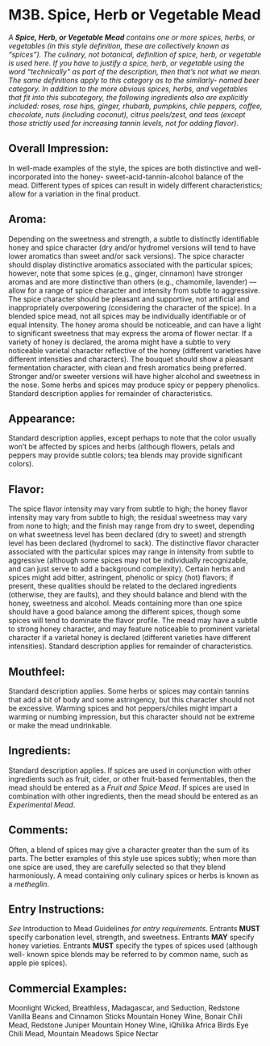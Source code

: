 # M3B. Spice, Herb or Vegetable Mead

_A **Spice, Herb, or Vegetable Mead** contains one or more spices, herbs, or vegetables (in this style definition, these are collectively known as “spices”). The culinary, not botanical, definition of spice, herb, or vegetable is used here. If you have to justify a spice, herb, or vegetable using the word “technically” as part of the description, then that’s not what we mean. The same definitions apply to this category as to the similarly- named beer category. In addition to the more obvious spices, herbs, and vegetables that fit into this subcategory, the following ingredients also are explicitly included: roses, rose hips, ginger, rhubarb, pumpkins, chile peppers, coffee, chocolate, nuts (including coconut), citrus peels/zest, and teas (except those strictly used for increasing tannin levels, not for adding flavor)._

## Overall Impression: 

In well-made examples of the style, the spices are both distinctive and well-incorporated into the honey- sweet-acid-tannin-alcohol balance of the mead. Different types of spices can result in widely different characteristics; allow for a variation in the final product.

## Aroma: 

Depending on the sweetness and strength, a subtle to distinctly identifiable honey and spice character (dry and/or hydromel versions will tend to have lower aromatics than sweet and/or sack versions). The spice character should display distinctive aromatics associated with the particular spices; however, note that some spices (e.g., ginger, cinnamon) have stronger aromas and are more distinctive than others (e.g., chamomile, lavender) — allow for a range of spice character and intensity from subtle to aggressive. The spice character should be pleasant and supportive, not artificial and inappropriately overpowering (considering the character of the spice). In a blended spice mead, not all spices may be individually identifiable or of equal intensity. The honey aroma should be noticeable, and can have a light to significant sweetness that may express the aroma of flower nectar. If a variety of honey is declared, the aroma might have a subtle to very noticeable varietal character reflective of the honey (different varieties have different intensities and characters). The bouquet should show a pleasant fermentation character, with clean and fresh aromatics being preferred. Stronger and/or sweeter versions will have higher alcohol and sweetness in the nose. Some herbs and spices may produce spicy or peppery phenolics. Standard description applies for remainder of characteristics.

## Appearance: 

Standard description applies, except perhaps to note that the color usually won’t be affected by spices and herbs (although flowers, petals and peppers may provide subtle colors; tea blends may provide significant colors).

## Flavor: 

The spice flavor intensity may vary from subtle to high; the honey flavor intensity may vary from subtle to high; the residual sweetness may vary from none to high; and the finish may range from dry to sweet, depending on what sweetness level has been declared (dry to sweet) and strength level has been declared (hydromel to sack). The distinctive flavor character associated with the particular spices may range in intensity from subtle to aggressive (although some spices may not be individually recognizable, and can just serve to add a background complexity). Certain herbs and spices might add bitter, astringent, phenolic or spicy (hot) flavors; if present, these qualities should be related to the declared ingredients (otherwise, they are faults), and they should balance and blend with the honey, sweetness and alcohol. Meads containing more than one spice should have a good balance among the different spices, though some spices will tend to dominate the flavor profile. The mead may have a subtle to strong honey character, and may feature noticeable to prominent varietal character if a varietal honey is declared (different varieties have different intensities). Standard description applies for remainder of characteristics.

## Mouthfeel: 

Standard description applies. Some herbs or spices may contain tannins that add a bit of body and some astringency, but this character should not be excessive. Warming spices and hot peppers/chiles might impart a warming or numbing impression, but this character should not be extreme or make the mead undrinkable.

## Ingredients: 

Standard description applies. If spices are used in conjunction with other ingredients such as fruit, cider, or other fruit-based fermentables, then the mead should be entered as a _Fruit and Spice Mead_. If spices are used in combination with other ingredients, then the mead should be entered as an _Experimental Mead_.

## Comments: 

Often, a blend of spices may give a character greater than the sum of its parts. The better examples of this style use spices subtly; when more than one spice are used, they are carefully selected so that they blend harmoniously. A mead containing only culinary spices or herbs is known as a _metheglin_.

## Entry Instructions: 

_See_ Introduction to Mead Guidelines _for entry requirements_. Entrants **MUST** specify carbonation level, strength, and sweetness. Entrants **MAY** specify honey varieties. Entrants **MUST** specify the types of spices used (although well- known spice blends may be referred to by common name, such as apple pie spices).

## Commercial Examples: 

Moonlight Wicked, Breathless, Madagascar, and Seduction, Redstone Vanilla Beans and Cinnamon Sticks Mountain Honey Wine, Bonair Chili Mead, Redstone Juniper Mountain Honey Wine, iQhilika Africa Birds Eye Chili Mead, Mountain Meadows Spice Nectar